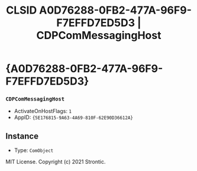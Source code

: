﻿---
title: "CLSID A0D76288-0FB2-477A-96F9-F7EFFD7ED5D3 | CDPComMessagingHost"
excerpt: What is COM-Object CLSID A0D76288-0FB2-477A-96F9-F7EFFD7ED5D3?
---

# {A0D76288-0FB2-477A-96F9-F7EFFD7ED5D3}

### `CDPComMessagingHost`
* ActivateOnHostFlags: `1`
* AppID: `{5E176815-9A63-4A69-810F-62E90D36612A}`

## Instance

* Type: `ComObject`

MIT License. Copyright (c) 2021 Strontic.


